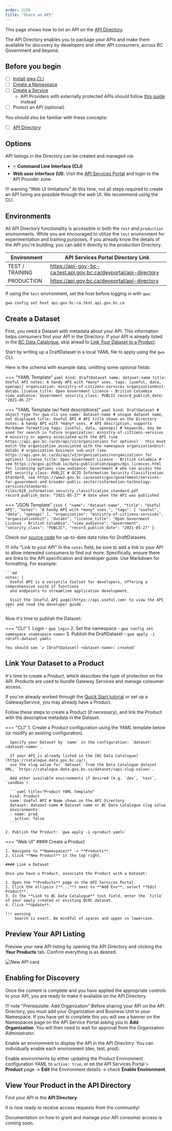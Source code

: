 ```yaml
---
order: 2200
title: "Share an API"
---
```


This page shows how to list an API on the [API Directory](https://api.gov.bc.ca/devportal/api-directory).

The API Directory enables you to package your APIs and make them available for
discovery by developers and other API consumers, across BC Government and beyond.

## Before you begin

- [ ] [Install gwa CLI](/how-to/gwa-install.md)
- [ ] [Create a Namespace](/resources/gwa-commands.md#namespacecreate)
- [ ] [Create a Service](/how-to/create-gateway-service.md)
  - API Providers with externally protected APIs should follow [this guide](/how-to/protected-externally.md) instead
- [ ] Protect an API (optional)

You should also be familiar with these concepts:

- [ ] [API Directory](/concepts/api-directory.md)

## Options

API listings in the Directory can be created and managed via:

- ⭐ **Command Line Interface (CLI)**
- **Web user interface (UI)**: Visit the [API Services Portal](https://api.gov.bc.ca/) and login to the API Provider zone.

!!! warning "Web UI limitations"
    At this time, not all steps required to create an API listing are possible through the web UI. We recommend using the CLI.

## Environments

All API Directory functionality is accessible in both the `test` and
`production` environments. While you are encouraged to utilize the `test`
environment for experimentation and training purposes, if you already know the
details of the API you're building, you can add it directly to the production
Directory.

| Environment     | API Services Portal Directory Link                               |
| --------------- | ---------------------------------------------------------------- |
| TEST / TRAINING | https://api-gov-bc-ca.test.api.gov.bc.ca/devportal/api-directory |
| PRODUCTION      | https://api.gov.bc.ca/devportal/api-directory                    |

If using the `test` environment, set the host before logging in with `gwa`:

```linenums="0"
gwa config set host api-gov-bc-ca.test.api.gov.bc.ca
```

## Create a Dataset

First, you need a Dataset with metadata about your API. This information
helps consumers find your API in the Directory. If your API is already listed in
the [BC Data Catalogue](https://catalogue.data.gov.bc.ca/), skip ahead to [Link
Your Dataset to a Product](#link-your-dataset-to-a-product).

Start by writing up a DraftDataset in a local YAML file to apply using the `gwa`
CLI.

Here is the schema with example data, omitting some optional fields:

=== "YAML Template"
    ```yaml
    kind: DraftDataset
    name: dataset-name
    title: Useful API
    notes: A handy API with *many* uses.
    tags: [useful, data, openapi]
    organization: ministry-of-citizens-services
    organizationUnit: databc
    license_title: Open Government Licence - British Columbia
    view_audience: Government
    security_class: PUBLIC
    record_publish_date: "2021-05-27"
    ```

=== "YAML Template (w/ field descriptions)"
    ```yaml
    kind: DraftDataset # object type for gwa-cli use
    name: dataset-name # unique dataset name, not displayed
    title: Useful API # API title shown on the Directory
    notes: A handy API with *many* uses. # API description, supports Markdown formatting
    tags: [useful, data, openapi] # keywords, may be used for search in future
    organization: ministry-of-citizens-services # ministry or agency associated with the API (see https://api.gov.bc.ca/ds/api/v2/organizations for options) - this must match the organization associated with the namespace
    organizationUnit: databc # organization business sub-unit (see https://api.gov.bc.ca/ds/api/v2/organizations/<organization> for options)
    license_title: Open Government Licence - British Columbia # see https://bcgov.github.io/data-publication/pages/dps_licences.html for licensing options
    view_audience: Government # who can access the API
    security_class: PUBLIC # OCIO Information Security Classification Standard, see https://www2.gov.bc.ca/assets/gov/government/services-for-government-and-broader-public-sector/information-technology-services/standards-files/618_information_security_classification_standard.pdf
    record_publish_date: "2021-05-27" # date when the API was published
    ```

=== "JSON Template"
    ```json
    {
    "name": "dataset-name",
    "title": "Useful API",
    "notes": "A handy API with *many* uses.",
    "tags": [
        "useful",
        "data",
        "openapi"
    ],
    "organization": "ministry-of-citizens-services",
    "organizationUnit": "databc",
    "license_title": "Open Government Licence - British Columbia",
    "view_audience": "Government",
    "security_class": "PUBLIC",
    "record_publish_date": "2021-05-27"
    }
    ```

Check our [source
code](https://github.com/bcgov/api-services-portal/blob/dev/src/batch/data-rules.js#L116)
for up-to-date data rules for DraftDatasets.

!!! info "Link to your API"
    In the `notes` field, be sure to add a link to your API to allow interested consumers to find out more.
    Specifically, ensure there are links to the API specification and developer guide. 
    Use Markdown for formatting.
    For example:

    ```md
    notes: |
      Useful API is a versatile toolset for developers, offering a comprehensive suite of functions 
      and endpoints to streamline application development.

      Visit the [Useful API page](https://api.useful.com) to view the API spec and read the developer guide.
    ```

Now it's time to publish the Dataset:

=== "CLI"
    1. Login - `gwa login`
    2. Set the namespace - `gwa config set namespace <namespace-name>`
    3. Publish the DraftDataset - `gwa apply -i <draft-dataset.yaml>`

    You should see `✔ [DraftDataset] <dataset-name>: created`

## Link Your Dataset to a Product

It's time to create a *Product*, which describes the type of protection on the
API. Products are used to bundle Gateway Services and manage consumer access.

If you've already worked through the [Quick Start
tutorial](/tutorial/quick-start.md) or set up a GatewayService, you may already
have a Product.

Follow these steps to create a Product (if necessary), and link the Product with
the descriptive metadata in the Dataset:

=== "CLI"
    1. Create a Product configuration using the YAML template below
      (or modify an existing configuration).
      
      Specify your Dataset by `name` in the configuration: `dataset: <dataset-name>`.

      If your API is already listed in the [BC Data Catalogue](https://catalogue.data.gov.bc.ca/),
      use the slug value for `dataset` from the Data Catalogue dataset URL, `https://catalogue.data.gov.bc.ca/dataset/<api-slug-value>`.

      Add other available environments if desired (e.g. `dev`, `test`, `sandbox`).
        
      ```yaml title="Product YAML Template"
      kind: Product
      name: Useful API # Name shown on the API Directory
      dataset: dataset-name # Dataset name or BC Data Catalogue slug value
      environments:
      - name: prod
        active: false
      ```
    
    2. Publish the Product: `gwa apply -i <product.yaml>`
    

=== "Web UI"
    #### Create a Product

    1. Navigate to **Namespaces** -> **Products**.
    2. Click **New Product** in the top right.
   
    #### Link a Dataset

    Once you have a Product, associate the Product with a Dataset:

    1. Open the **Products** page in the API Services Portal.
    2. Click the ellipsis (**...**) next to **Add Env**, select **Edit Product**.
    3. In the **Link to BC Data Catalogue** text field, enter the `title` of your newly created or existing BCDC dataset.
    4. Click **Update**.
      
    !!! warning
        Search is exact. Be mindful of spaces and upper vs lowercase.

## Preview Your API Listing

Preview your new API listing by opening the API Directory and clicking the
**Your Products** tab. Confirm everything is as desired.

![New API card](/artifacts/new-api-directory-card.png)

## Enabling for Discovery

Once the content is complete and you have applied the appropriate controls to
your API, you are ready to make it available on the API Directory.

!!! note "Prerequisite: Add Organization"
    Before sharing your API on the API
    Directory, you must add your Organization and Business Unit to your
    Namespace. If you have yet to complete this you will see a banner on the
    Namespaces page on the API Service Portal asking you to **Add
    Organization**. You will then need to wait for approval from the
    Organization Administrator.

Enable an environment to display the API in the API Directory. You can
individually enable each environment (dev, test, prod).

Enable environments by either updating the Product Environment configuration
YAML to `active: true`, or on the API Services Portal > **Product** page -> **Edit**
the Environment details -> check **Enable Environment**.

## View Your Product in the API Directory

Find your API in the **API Directory**.

It is now ready to receive access requests from the community!

Documentation on how to grant and manage your API consumer access is coming soon.
